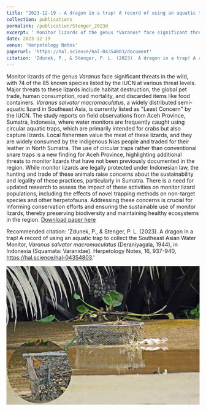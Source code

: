 ```yaml
---
title: "2023-12-19 - A dragon in a trap! A record of using an aquatic trap to collect the Southeast Asian Water Monitor, <i>Varanus salvator macromaculatus</i> (Deraniyagala, 1944), in Indonesia (Squamata: Varanidae)"
collection: publications
permalink: /publication/Stenger_2023d
excerpt: ' Monitor lizards of the genus *Varanus* face significant threats in the wild, with 74 of the 85 known species listed by the IUCN at various threat levels. Major threats to these lizards include habitat destruction, the global pet trade, human consumption, road mortality, and discarded items like food containers. *Varanus salvator macromaculatus*, a widely distributed semi-aquatic lizard in Southeast Asia, is currently listed as "Least Concern" by the IUCN. The study reports on field observations from Aceh Province, Sumatra, Indonesia, where water monitors are frequently caught using circular aquatic traps, which are primarily intended for crabs but also capture lizards. Local fishermen value the meat of these lizards, and they are widely consumed by the indigenous Nias people and traded for their leather in North Sumatra. The use of circular traps rather than conventional snare traps is a new finding for Aceh Province, highlighting additional threats to monitor lizards that have not been previously documented in the region. While monitor lizards are legally protected under Indonesian law, the hunting and trade of these animals raise concerns about the sustainability and legality of these practices, particularly in Sumatra. There is a need for updated research to assess the impact of these activities on monitor lizard populations, including the effects of novel trapping methods on non-target species and other herpetofauna. Addressing these concerns is crucial for informing conservation efforts and ensuring the sustainable use of monitor lizards, thereby preserving biodiversity and maintaining healthy ecosystems in the region.'
date: 2023-12-19
venue: 'Herpetology Notes'
paperurl: 'https://hal.science/hal-04354803/document'
citation: 'Zdunek, P., & Stenger, P. L. (2023). A dragon in a trap! A record of using an aquatic trap to collect the Southeast Asian Water Monitor, <i>Varanus salvator macromaculatus</i> (Deraniyagala, 1944), in Indonesia (Squamata: Varanidae). Herpetology Notes, 16, 937-940, https://hal.science/hal-04354803.'
---
```

 Monitor lizards of the genus *Varanus* face significant threats in the wild, with 74 of the 85 known species listed by the IUCN at various threat levels. Major threats to these lizards include habitat destruction, the global pet trade, human consumption, road mortality, and discarded items like food containers. *Varanus salvator macromaculatus*, a widely distributed semi-aquatic lizard in Southeast Asia, is currently listed as "Least Concern" by the IUCN. The study reports on field observations from Aceh Province, Sumatra, Indonesia, where water monitors are frequently caught using circular aquatic traps, which are primarily intended for crabs but also capture lizards. Local fishermen value the meat of these lizards, and they are widely consumed by the indigenous Nias people and traded for their leather in North Sumatra. The use of circular traps rather than conventional snare traps is a new finding for Aceh Province, highlighting additional threats to monitor lizards that have not been previously documented in the region. While monitor lizards are legally protected under Indonesian law, the hunting and trade of these animals raise concerns about the sustainability and legality of these practices, particularly in Sumatra. There is a need for updated research to assess the impact of these activities on monitor lizard populations, including the effects of novel trapping methods on non-target species and other herpetofauna. Addressing these concerns is crucial for informing conservation efforts and ensuring the sustainable use of monitor lizards, thereby preserving biodiversity and maintaining healthy ecosystems in the region.
[Download paper here](https://hal.science/hal-04354803/document)

Recommended citation: 'Zdunek, P., & Stenger, P. L. (2023). A dragon in a trap! A record of using an aquatic trap to collect the Southeast Asian Water Monitor, <i>Varanus salvator macromaculatus</i> (Deraniyagala, 1944), in Indonesia (Squamata: Varanidae). Herpetology Notes, 16, 937-940, https://hal.science/hal-04354803.'

<div style="text-align: center;"> <img src="/images/Stenger_2023d.png" style="width: 1600px; height: auto;"> </div>

